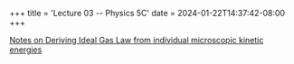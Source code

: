 +++
title = 'Lecture 03 -- Physics 5C'
date = 2024-01-22T14:37:42-08:00
+++

[Notes on Deriving Ideal Gas Law from individual microscopic kinetic
energies](https://dev-undergrad.dev/physics5C/notes/lec03.pdf)

<!--more-->
